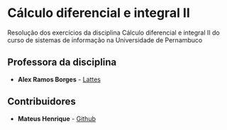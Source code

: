 # Cálculo diferencial e integral II
Resolução dos exercícios da disciplina Cálculo diferencial e integral II do curso de sistemas de informação na Universidade de Pernambuco

## Professora da disciplina

* **Alex Ramos Borges** - [Lattes](http://buscatextual.cnpq.br/buscatextual/visualizacv.do?id=K4447061P6)

## Contribuidores
* **Mateus Henrique** - [Github](https://github.com/mateuschaves)

